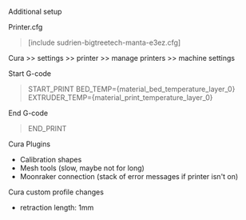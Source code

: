 Additional setup

Printer.cfg
> [include sudrien-bigtreetech-manta-e3ez.cfg]


Cura >> settings >> printer >> manage printers >> machine settings

Start G-code
> START_PRINT BED_TEMP={material_bed_temperature_layer_0} EXTRUDER_TEMP={material_print_temperature_layer_0}

End G-code
> END_PRINT

Cura Plugins
- Calibration shapes
- Mesh tools (slow, maybe not for long)
- Moonraker connection (stack of error messages if printer isn't on)

Cura custom profile changes
- retraction length: 1mm
